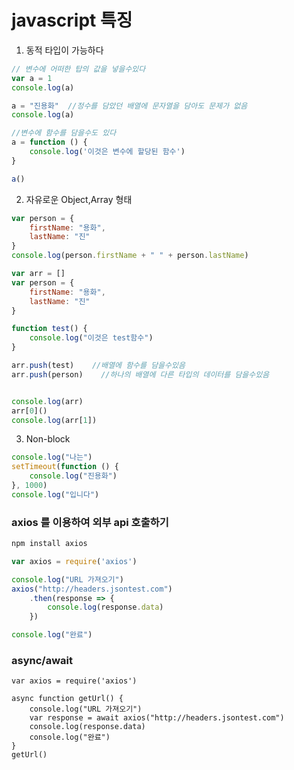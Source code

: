 # javascript 특징


1. 동적 타입이 가능하다
``` javascript
// 변수에 어떠한 탑의 값을 넣을수있다
var a = 1
console.log(a)

a = "진용화"  //정수를 담았던 배열에 문자열을 담아도 문제가 없음
console.log(a)

//변수에 함수를 담을수도 있다
a = function () {
    console.log('이것은 변수에 할당된 함수')
}

a() 
```
2. 자유로운 Object,Array 형태
``` javascript
var person = {
    firstName: "용화",
    lastName: "진"
}
console.log(person.firstName + " " + person.lastName)
```

``` javascript
var arr = []
var person = {
    firstName: "용화",
    lastName: "진"
}

function test() {
    console.log("이것은 test함수")
}

arr.push(test)    //배열에 함수를 담을수있음
arr.push(person)    //하나의 배열에 다른 타입의 데이터를 담을수있음


console.log(arr)
arr[0]()
console.log(arr[1])
```


3. Non-block
``` javascript
console.log("나는")
setTimeout(function () {
    console.log("진용화")
}, 1000)
console.log("입니다")

```


### axios 를 이용하여 외부 api 호출하기
``` sh
npm install axios
```

``` javascript
var axios = require('axios')

console.log("URL 가져오기")
axios("http://headers.jsontest.com")
    .then(response => {
        console.log(response.data)
    })

console.log("완료")

```
### async/await
```
var axios = require('axios')

async function getUrl() {
    console.log("URL 가져오기")
    var response = await axios("http://headers.jsontest.com")
    console.log(response.data)
    console.log("완료")
}
getUrl()
```
